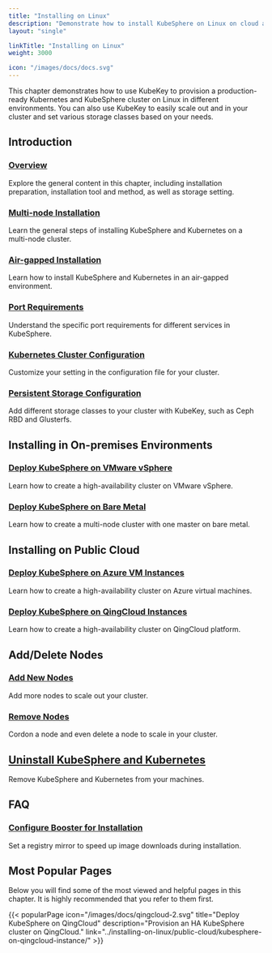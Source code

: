 ```yaml
---
title: "Installing on Linux"
description: "Demonstrate how to install KubeSphere on Linux on cloud and in on-premises environments."
layout: "single"

linkTitle: "Installing on Linux"
weight: 3000

icon: "/images/docs/docs.svg"
---
```


This chapter demonstrates how to use KubeKey to provision a production-ready Kubernetes and KubeSphere cluster on Linux in different environments. You can also use KubeKey to easily scale out and in your cluster and set various storage classes based on your needs.

## Introduction

### [Overview](../installing-on-linux/introduction/intro/)

Explore the general content in this chapter, including installation preparation, installation tool and method, as well as storage setting.

### [Multi-node Installation](../installing-on-linux/introduction/multioverview/)

Learn the general steps of installing KubeSphere and Kubernetes on a multi-node cluster.

### [Air-gapped Installation](../installing-on-linux/introduction/air-gapped-installation/)

Learn how to install KubeSphere and Kubernetes in an air-gapped environment.

### [Port Requirements](../installing-on-linux/introduction/port-firewall/)

Understand the specific port requirements for different services in KubeSphere.

### [Kubernetes Cluster Configuration](../installing-on-linux/introduction/vars/)

Customize your setting in the configuration file for your cluster.

### [Persistent Storage Configuration](../installing-on-linux/introduction/storage-configuration/)

Add different storage classes to your cluster with KubeKey, such as Ceph RBD and Glusterfs.

## Installing in On-premises Environments

### [Deploy KubeSphere on VMware vSphere](../installing-on-linux/on-premises/install-kubesphere-on-vmware-vsphere/)

Learn how to create a high-availability cluster on VMware vSphere.

### [Deploy KubeSphere on Bare Metal](../installing-on-linux/on-premises/install-kubesphere-on-bare-metal/)

Learn how to create a multi-node cluster with one master on bare metal.

## Installing on Public Cloud

### [Deploy KubeSphere on Azure VM Instances](../installing-on-linux/public-cloud/install-kubesphere-on-azure-vms/)

Learn how to create a high-availability cluster on Azure virtual machines.

### [Deploy KubeSphere on QingCloud Instances](../installing-on-linux/public-cloud/install-kubesphere-on-qingcloud-vms/)

Learn how to create a high-availability cluster on QingCloud platform.

## Add/Delete Nodes

### [Add New Nodes](../installing-on-linux/cluster-operation/add-new-nodes/)

Add more nodes to scale out your cluster.

### [Remove Nodes](../installing-on-linux/cluster-operation/remove-nodes/)

Cordon a node and even delete a node to scale in your cluster.

## [Uninstall KubeSphere and Kubernetes](../installing-on-linux/uninstall-kubesphere-and-kubernetes/)

Remove KubeSphere and Kubernetes from your machines.

## FAQ

### [Configure Booster for Installation](../installing-on-linux/faq/configure-booster/)

Set a registry mirror to speed up image downloads during installation.

## Most Popular Pages

Below you will find some of the most viewed and helpful pages in this chapter. It is highly recommended that you refer to them first.

{{< popularPage icon="/images/docs/qingcloud-2.svg" title="Deploy KubeSphere on QingCloud" description="Provision an HA KubeSphere cluster on QingCloud." link="../installing-on-linux/public-cloud/kubesphere-on-qingcloud-instance/" >}}

